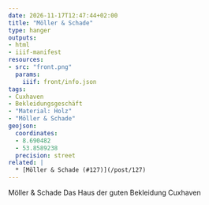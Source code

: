 ```yaml
---
date: 2026-11-17T12:47:44+02:00
title: "Möller & Schade"
type: hanger
outputs:
- html
- iiif-manifest
resources:
- src: "front.png"
  params:
    iiif: front/info.json
tags:
- Cuxhaven
- Bekleidungsgeschäft
- "Material: Holz"
- "Möller & Schade"
geojson:
  coordinates:
  - 8.690482
  - 53.8589238
  precision: street
related: |
  * [Möller & Schade (#127)](/post/127)
---
```

Möller & Schade
Das Haus der guten Bekleidung
Cuxhaven
